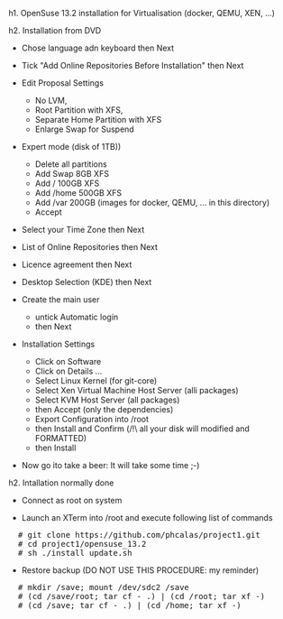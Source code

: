 h1. OpenSuse 13.2 installation for Virtualisation (docker, QEMU, XEN, ...)

h2. Installation from DVD

* Chose language adn keyboard then Next

* Tick "Add Online Repositories Before Installation" then Next

* Edit Proposal Settings
  - No LVM, 
  - Root Partition with XFS,
  - Separate Home Partition with XFS
  - Enlarge Swap for Suspend

* Expert mode (disk of 1TB))
  - Delete all partitions
  - Add Swap 8GB XFS
  - Add / 100GB XFS
  - Add /home 500GB XFS
  - Add /var 200GB (images for docker, QEMU, ... in this directory)
  - Accept 

* Select your Time Zone then Next

* List of Online Repositories then Next

* Licence agreement then Next

* Desktop Selection (KDE) then Next

* Create the main user 
  - untick Automatic login 
  - then Next

* Installation Settings
  - Click on Software
  - Click on Details ...
  - Select Linux Kernel (for git-core)
  - Select Xen Virtual Machine Host Server (alli packages)
  - Select KVM Host Server (all packages)
  - then Accept (only the dependencies)
  - Export Configuration into /root
  - then Install and Confirm (/!\ all your disk will modified and FORMATTED)
  - then Install 

* Now go ito take a beer: It will take some time ;-)

h2. Intallation normally done

* Connect as root on system

* Launch an XTerm into /root and execute following list of commands
<pre>
  # git clone https://github.com/phcalas/project1.git
  # cd project1/opensuse_13.2
  # sh ./install_update.sh
</pre>
* Restore backup (DO NOT USE THIS PROCEDURE: my reminder)
<pre>
  # mkdir /save; mount /dev/sdc2 /save
  # (cd /save/root; tar cf - .) | (cd /root; tar xf -) 
  # (cd /save; tar cf - .) | (cd /home; tar xf -)
</pre>
  

